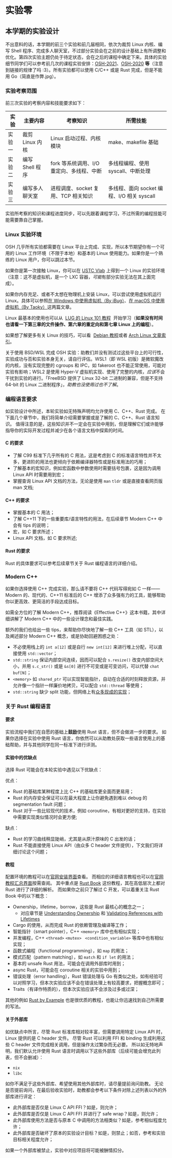 # 实验零

## 本学期的实验设计

不出意料的话，本学期的前三个实验和前几届相同，依次为裁剪 Linux 内核、编写 Shell 程序、完成多人聊天室，不过部分实验会在之前的设计基础上有所调整和优化。第四次实验主题仍处于待定状态，会在之后的课程中确定下来。具体的实验细节同学们可以参考前几次的课程实验安排：[OSH-2021](osh-2021.github.io)、[OSH-2020](osh-2020.github.io) **等**（注意到链接的规律了吗 :3）。所有实验都可以使用 C/C++ 或是 Rust 完成，但是不能用 Go（简直是作弊.jpg）。

### 实验考察范围

前三次实验的考察内容和技能要求如下：

| 实验   | 主要内容        | 考察知识                                  | 所需技能                                   |
| ------ | --------------- | ----------------------------------------- | ------------------------------------------ |
| 实验一 | 裁剪 Linux 内核 | Linux 启动过程、内核模块                  | make、makefile 基础                        |
| 实验二 | 编写 Shell 程序 | fork 等系统调用、I/O 重定向、多线程、中断 | 多线程编程、使用 syscall、中断处理         |
| 实验三 | 编写多人聊天室  | 进程调度、socket 复用、TCP 相关知识       | 多线程、面向 socket 编程、I/O 相关 syscall |

实验所考察的知识和课程进度同步，可以先跟着课程学习，不过所需的编程技能可能需要靠自己掌握。

### Linux 实验环境

OSH 几乎所有实验都需要在 Linux 平台上完成、实现，所以本节期望你有一个可用的 Linux 工作环境（不限于本地）和基本的 Linux 使用能力。如果你是一个熟练的 Linux 用户，你可以跳过本节。

如果你是第一次接触 Linux，你可以在 [USTC Vlab](https://vlab.ustc.edu.cn/vm/) 上得到一个 Linux 的实验环境（注意：这不是虚拟机，是一个 LXC 容器，*可能*有部分实验无法在其上面完成）。

如果你内存充足、或者不太想在物理机上安装 Linux，可以尝试使用虚拟机运行 Linux。具体可以参照[在 Windows 中使用虚拟机（By iBug）](https://ibug.io/cn/2019/02/setup-ubuntu-in-vmware/)、[在 macOS 中使用虚拟机（By Taoky）](https://blog.taoky.moe/2019-02-23/installing-os-on-vm.html)这两篇文章。

Linux 最基本的使用也可以从  [LUG 的 Linux 101 教程](https://101.lug.ustc.edu.cn/)  开始学习（**如果没有时间也请看一下第三章的文件操作、第六章的重定向和第七章 Linux 上的编程**）。

如果想了解更多有关 Linux 的技巧，可以看  [Debian 教程](https://www.debian.org/doc/manuals/debian-reference/ch01.zh-cn.html)或者 [Arch Linux 文章索引](<https://wiki.archlinux.org/index.php/General_recommendations_(%E7%AE%80%E4%BD%93%E4%B8%AD%E6%96%87)>)。

关于使用 BSD/WSL 完成 OSH 实验：助教们并没有测试过这些平台上的可行性，实验成功与否和实验本身无关，请自行评估。WSL1（即 WSL 初版）是微软魔改的内核，没有实现完整的 cgroups 和 IPC，如 fakeroot 也不能正常使用，可能对实验有影响；WSL2 是使用 Hyper-V 虚拟机实现、使用了完整的内核，*应该*不会干扰到实验的进行。「FreeBSD 提供了 Linux 32-bit 二进制的兼容，但是不支持 64-bit 的 Linux 二进制程序」，_助教也没使用过也不了解_。

### 编程语言要求

如实验设计中所述，本轮实验如无特殊声明均允许使用 C、C++、Rust 完成。
在下面几个章节中，我们将简单介绍需要掌握或是了解的 C、C++、Rust 语言知识。
值得注意的是，这些知识并不一定会在实验中用到，但是理解它们或许能够指导你的实际开发过程并减少在各个语言文档中探索的时间。

#### C 的要求

- 了解 C99 标准下几乎所有的 C 用法，这是考虑到 C 的标准语言特性并不太多，更进阶的用法也更倾向于依赖编译器特性或是标准用法的巧用；
- 了解基本的宏知识，例如宏函数中参数使用时需要括号包裹，这是因为调用 Linux API 时需要用到宏；
- 掌握查询 Linux API 文档的方法，无论是使用 `man` `tldr` 或是直接查看网页版 man 文档;

#### C++ 的要求

- 掌握基本的 C 用法；
- 了解 C++11 下的一些重要库/语言特性的用法，在后续章节 Modern C++ 中会有 tips 的说明；
- 宏，如 C 要求所述；
- Linux API 文档，如 C 要求所述;

#### Rust 的要求

Rust 的具体要求可以参考后续章节关于 Rust 编程语言的详细介绍。

### Modern C++

如果你选择使用 C++ 完成实验，那么请不要将 C++ 代码写得宛如 C 一样——Modern 的、现代的、C++11 标准后的 C++ 增添了众多强有力的工具，能够帮助你以更高效、更简洁的手段达成目标。

如需全方位的了解 Modern C++，推荐阅读《Effective C++》这本书籍，其中详细讲解了 Modern C++ 中的一些设计理念和最佳实践。

额外的我们也给出一些 tips，来帮助你尽快地了解一些 C++ 工具（如 STL），以及阐述部分 Modern C++ 概念，或是协助回避困惑之处：

- 不必使用栈上的 `int a[12]` 或是自行 `new int[12]` 来进行堆上分配，可以直接使用 `std::vector`；
- `std::string` 保证内部空间连续，因而可以配合 `s.resize()` 改变内部空间大小，并用 `s.c_str()` 或是 `&s[0]` 进行不可变或是可变访问，可以代替 `chat buf[N]`；
- `<memory>` 如 `shared_ptr` 可以实现智能指针，自动在合适的时刻释放资源，并允许像一个指针一样廉价地拷贝，可以配合 `std::thread` 等使用；
- `std::string` 缺少 split 功能，但网络上有[众多现成的实现](https://stackoverflow.com/questions/14265581/parse-split-a-string-in-c-using-string-delimiter-standard-c)；

### 关于 Rust 编程语言

#### 要求

实验流程中我们在自愿的基础上**鼓励**使用 Rust 语言，但不会做进一步的要求。
如果你选择在实验中使用 Rust 语言，你依然可以从助教处获取一些语言使用上的基础帮助，并与其他同学在同一标准下进行评测。

#### 实验中的优缺点

选择 Rust 可能会在本轮实验中遇见以下优缺点：

优点：

- Rust 的基础库某种程度上比 C++ 的基础库更全面而更易用；
- Rust 的内存安全保证可以在最大程度上让你避免遇到难以 debug 的 segmentation fault 问题；
- Rust 对于一些比较现代的技术，例如 coroutine，有相对更好的支持，在实验中需要实现类似情况时会更方便;

缺点：

- Rust 的学习曲线稍显陡峭，尤其是从原汁原味的 C 出发的话；
- Rust 不能直接使用 Linux API（由众多 C header 文件提供），下文我们将详细讨论这个问题；

#### 教程

配置环境的教程可以在[官网安装界面](https://www.rust-lang.org/tools/install)查看。
而相应的详细语言教程也可以在[官网教程汇总界面](https://www.rust-lang.org/learn)按需查阅。
其中重点是 [Rust Book](https://doc.rust-lang.org/book/) 这份教程，其在高低层次上都对 Rust 进行了详细的解析。
而如果你之前只了解过 C 开发，可以着重关注 Rust Book 中的以下概念：

- Ownership，lifetime，borrow，这些是 Rust 最核心的概念之一；
  - 对应章节是 [Understanding Ownership](https://doc.rust-lang.org/book/ch04-00-understanding-ownership.html) 和 [Validating References with Lifetimes](https://doc.rust-lang.org/book/ch10-03-lifetime-syntax.html)
- Cargo 的使用，从而完成 Rust 的依赖管理及编译等工作；
- 智能指针（smart pointer），C++ `<memory>` 库中也有相似实现；
- 并发编程，C++ `<thread>` `<mutex>` ` <condition_variable>` 等库中也有相似实现；
- 函数式编程（functional programming），如 `map` 的用法；
- 模式匹配（pattern matching），如 `match` 和 `if let` 的用法；
- 基本的 unsafe Rust 用法，可能会在调用外部库时用到；
- async Rust，可能会在 coroutine 相关的实验中用到；
- 错误处理（error handling），Rust 错误处理与 Go 有类似之处，如有经验可以对照学习，但本次实验应该不会在错误处理上有较高要求，把握概念即可；
- Traits（有译作特质的），但本次实验应该不会涉及过多或过深；

其他的例如 [Rust by Example](https://doc.rust-lang.org/rust-by-example/) 也是很优质的教程，也能让你迅速找到自己所需要的写法。

#### 关于外部库

如优缺点中所言，尽管 Rust 标准库相对较丰富，但需要调用特定 Linux API 时，Linux 提供的是 C header 文件。
尽管 Rust 可以利用 FFI 和 binding 生成利用这些 C header 文件完成相关调用，但是操作太过繁杂而无必要。
所以如无特地声明，我们默认允许使用 Rust 语言时调用以下这些外部库（后续可能会增充此列表，但不会删减）：

- `nix`
- `libc`

如你不满足于这些外部库、希望使用其他外部库时，请尽量提前询问助教。
无论是否提前询问，在最后验收实验时，助教都会参考以下条件对除上述列表以外的外部库进行评定：

- 此外部库是否仅是 Linux C API FFI？如是，则允许；
- 此外部库是否仅是 Linux C API FFI 并进行了 safe wrap？如是，则允许；
- 此外部库使用方法是否与原本 C 中调用的方法相类似？如是，参考相似程度允许；
- 此外部库是否破坏了原本的实验设计目标？如是，则禁止；如否，参考和实验目标相关程度允许；

如果一个外部库被禁止，实验中对应项目将可能被酬情扣分。
